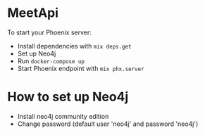 # MeetApi

To start your Phoenix server:

  * Install dependencies with `mix deps.get`
  * Set up Neo4j
  * Run `docker-compose up`
  * Start Phoenix endpoint with `mix phx.server`

# How to set up Neo4j 

* Install neo4j community edition
* Change password (default user 'neo4j' and password 'neo4j')
